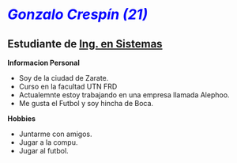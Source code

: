 # *<span style="color:blue;">Gonzalo Crespín (21)</span>* 

## Estudiante de [Ing. en Sistemas](https://www.frd.utn.edu.ar/sistemas/)

**Informacion Personal**

- Soy de la ciudad de Zarate.
- Curso en la facultad UTN FRD
- Actualemnte estoy trabajando en una empresa llamada Alephoo.
- Me gusta el Futbol y soy hincha de Boca.

**Hobbies**

- Juntarme con amigos.
- Jugar a la compu.
- Jugar al futbol.

